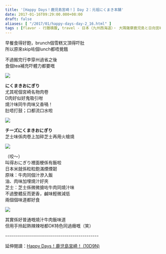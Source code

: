 ```yaml
---
title: '[Happy Days！鹿児島宮崎！] Day 2：元祖にくまき本舗'
date: 2017-01-16T09:29:00.000+08:00
draft: false
aliases: [ "/2017/01/happy-days-day-2_16.html" ]
tags : [flavor - 行膳積腹, travel - 日本（九州西海道）・ 大隅薩摩鹿児島と日向宮崎]
---
```


早餐食得好飽，brunch個雪糕又頂得吓肚  
所以原來skip咗個lunch都唔覺餓  
  
不過搬完行李穿州過省之後  
食個tea補充吓體力都要嘅  

![](/images/kojkmi2d1.jpg)

**にくまきおにぎり**  
尤其呢個宮崎名物肉卷  
D肉好似好鬼吸引咁  
燒汁味同牛肉味又香喎！  
肚唔打鼓；口都流口水啦  

![](/images/kojkmi2d2.jpg)

**チーズにくまきおにぎり**  
芝士味係肉卷上加碎芝士再用火槍燒  

![](/images/kojkmi2d.jpg)

（咬～）  
叫得おにぎり裡面梗係有飯啦  
日本米就係粒粒飽滿煙煙韌  
原味：牛肉同個汁滲入飯  
油、肉味加埋燒汁好夾  
芝士：芝士係微微搶咗牛肉同燒汁味  
不過整體反而更香，鹹味輕微減低  
兩個個味道都好食  

![](/images/kojkmi2d3.jpg)

其實係好普通嘅燒汁牛肉飯味道  
但用手拎起熱辣辣咁都OK特色同過癮嘅（笑）  
  
\-----------------------------------------------  
  
延伸閱讀：[Happy Days！鹿児島宮崎！ (10D9N)](https://hidie.net/kojkmi10d9n/)
